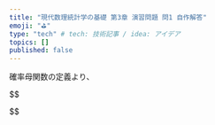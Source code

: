 ```yaml
---
title: "現代数理統計学の基礎 第3章 演習問題 問1 自作解答"
emoji: "⛳"
type: "tech" # tech: 技術記事 / idea: アイデア
topics: []
published: false
---
```


確率母関数の定義より、

$$

$$


